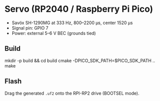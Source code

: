 # Servo (RP2040 / Raspberry Pi Pico)

- Savöx SH-1290MG at 333 Hz, 800–2200 µs, center 1520 µs  
- Signal pin: GPIO 7  
- Power: external 5–6 V BEC (grounds tied)

## Build
mkdir -p build && cd build
cmake -DPICO_SDK_PATH=$PICO_SDK_PATH ..
make

## Flash
Drag the generated `.uf2` onto the RPI-RP2 drive (BOOTSEL mode).

